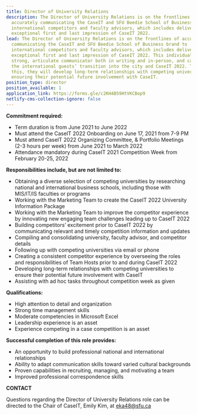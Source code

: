 ```yaml
---
title: Director of University Relations
description: The Director of University Relations is on the frontlines of
  accurately communicating the CaseIT and SFU Beedie School of Business brand to
  international competitors and faculty advisors, which includes delivering an
  exceptional first and last impression of CaseIT 2022.
lead: The Director of University Relations is on the frontlines of accurately
  communicating the CaseIT and SFU Beedie School of Business brand to
  international competitors and faculty advisors, which includes delivering an
  exceptional first and last impression of CaseIT 2022. This individual is a
  strong, articulate communicator both in writing and in-person, and can ease
  the international guests’ transition into the city and CaseIT 2022. Through
  this, they will develop long-term relationships with competing universities
  ensuring their potential future involvement with CaseIT.
position_type: director
position_available: 1
application_link: https://forms.gle/c2KH4B59HtVKCBop9
netlify-cms-collection-ignore: false
---
```

**Commitment required:**

* Term duration is from June 2021 to June 2022 
* Must attend the CaseIT 2022 Onboarding on June 17, 2021 from 7-9 PM
* Must attend CaseIT 2022 Organizing Committee, & Portfolio Meetings (2-3 hours per week) from June 2021 to March 2022 
* Attendance mandatory during CaseIT 2021 Competition Week from February 20-25, 2022

**Responsibilities include, but are not limited to:**

* Obtaining a diverse selection of competing universities by researching national and international business schools, including those with MIS/IT/IS faculties or programs
* Working with the Marketing Team to create the CaseIT 2022 University Information Package
* Working with the Marketing Team to improve the competitor experience by innovating new engaging team challenges leading up to CaseIT 2022
* Building competitors’ excitement prior to CaseIT 2022 by communicating relevant and timely competition information and updates
* Compiling and consolidating university, faculty advisor, and competitor details
* Following up with competing universities via email or phone
* Creating a consistent competitor experience by overseeing the roles and responsibilities of Team Hosts prior to and during CaseIT 2022
* Developing long-term relationships with competing universities to ensure their potential future involvement with CaseIT
* Assisting with ad hoc tasks throughout competition week as given

**Qualifications:**

* High attention to detail and organization
* Strong time management skills
* Moderate competencies in Microsoft Excel
* Leadership experience is an asset
* Experience competing in a case competition is an asset

**Successful completion of this role provides:**

* An opportunity to build professional national and international relationships
* Ability to adapt communication skills toward varied cultural backgrounds
* Proven capabilities in recruiting, managing, and motivating a team
* Improved professional correspondence skills

**CONTACT**

Questions regarding the Director of University Relations role can be directed to the Chair of CaseIT, Emily Kim, at eka48@sfu.ca